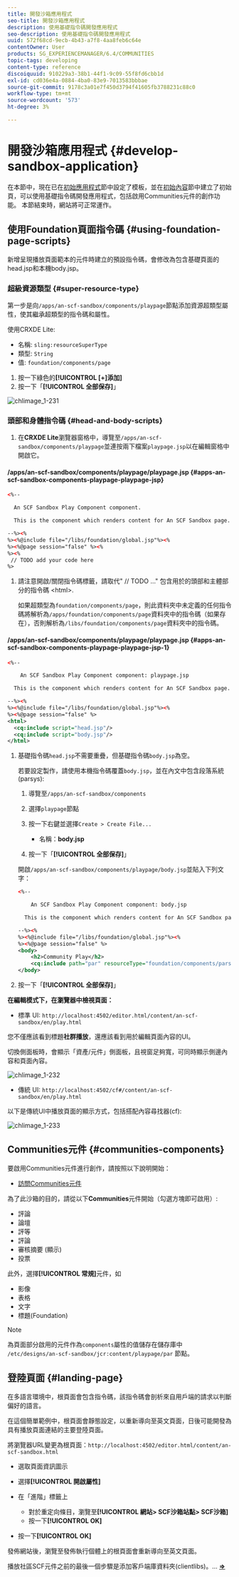 ```yaml
---
title: 開發沙箱應用程式
seo-title: 開發沙箱應用程式
description: 使用基礎指令碼開發應用程式
seo-description: 使用基礎指令碼開發應用程式
uuid: 572f68cd-9ecb-4b43-a7f8-4aa8feb6c64e
contentOwner: User
products: SG_EXPERIENCEMANAGER/6.4/COMMUNITIES
topic-tags: developing
content-type: reference
discoiquuid: 910229a3-38b1-44f1-9c09-55f8fd6cbb1d
exl-id: cd036e4a-0884-4ba0-83e9-7013583bbbae
source-git-commit: 9178c3a01e7f450d3794f41605fb3788231c88c0
workflow-type: tm+mt
source-wordcount: '573'
ht-degree: 3%

---
```


# 開發沙箱應用程式 {#develop-sandbox-application}

在本節中，現在已在[初始應用程式](initial-app.md)節中設定了模板，並在[初始內容](initial-content.md)節中建立了初始頁，可以使用基礎指令碼開發應用程式，包括啟用Communities元件的創作功能。 本節結束時，網站將可正常運作。

## 使用Foundation頁面指令碼 {#using-foundation-page-scripts}

新增呈現播放頁面範本的元件時建立的預設指令碼，會修改為包含基礎頁面的head.jsp和本機body.jsp。

### 超級資源類型 {#super-resource-type}

第一步是向`/apps/an-scf-sandbox/components/playpage`節點添加資源超類型屬性，使其繼承超類型的指令碼和屬性。

使用CRXDE Lite:

<!--Resolve steps below-->

* 名稱: `sling:resourceSuperType`
* 類型: `String`
* 值: `foundation/components/page`

1. 按一下綠色的&#x200B;**[!UICONTROL [+]添加]**
1. 按一下「**[!UICONTROL 全部保存]**」

![chlimage_1-231](assets/chlimage_1-231.png)

### 頭部和身體指令碼 {#head-and-body-scripts}

1. 在&#x200B;**CRXDE Lite**&#x200B;瀏覽器窗格中，導覽至`/apps/an-scf-sandbox/components/playpage`並連按兩下檔案`playpage.jsp`以在編輯窗格中開啟它。

#### /apps/an-scf-sandbox/components/playpage/playpage.jsp {#apps-an-scf-sandbox-components-playpage-playpage-jsp}

```xml
<%--

  An SCF Sandbox Play Component component.

  This is the component which renders content for An SCF Sandbox page.

--%><%
%><%@include file="/libs/foundation/global.jsp"%><%
%><%@page session="false" %><%
%><%
 // TODO add your code here
%>
```

1. 請注意開啟/關閉指令碼標籤，請取代&quot; // TODO ...&quot; 包含用於的頭部和主體部分的指令碼 &lt;html>.

   如果超類型為`foundation/components/page`，則此資料夾中未定義的任何指令碼將解析為`/apps/foundation/components/page`資料夾中的指令碼（如果存在），否則解析為`/libs/foundation/components/page`資料夾中的指令碼。

#### /apps/an-scf-sandbox/components/playpage/playpage.jsp {#apps-an-scf-sandbox-components-playpage-playpage-jsp-1}

```xml
<%--

    An SCF Sandbox Play Component component: playpage.jsp

  This is the component which renders content for An SCF Sandbox page.

--%><%
%><%@include file="/libs/foundation/global.jsp"%><%
%><%@page session="false" %>
<html>
  <cq:include script="head.jsp"/>
  <cq:include script="body.jsp"/>
</html>
```

1. 基礎指令碼`head.jsp`不需要重疊，但基礎指令碼`body.jsp`為空。

   若要設定製作，請使用本機指令碼覆蓋`body.jsp`，並在內文中包含段落系統(parsys):

   1. 導覽至`/apps/an-scf-sandbox/components`
   1. 選擇`playpage`節點
   1. 按一下右鍵並選擇`Create > Create File...`

      * 名稱：**body.jsp**
   1. 按一下「**[!UICONTROL 全部保存]**」

   開啟`/apps/an-scf-sandbox/components/playpage/body.jsp`並貼入下列文字：

   ```xml
   <%--
   
       An SCF Sandbox Play Component component: body.jsp
   
     This is the component which renders content for An SCF Sandbox page.
   
   --%><%
   %><%@include file="/libs/foundation/global.jsp"%><%
   %><%@page session="false" %>
   <body>
       <h2>Community Play</h2>
       <cq:include path="par" resourceType="foundation/components/parsys" />
   </body>
   ```

1. 按一下「**[!UICONTROL 全部保存]**」

**在編輯模式下，在瀏覽器中檢視頁面：**

* 標準 UI: `http://localhost:4502/editor.html/content/an-scf-sandbox/en/play.html`

您不僅應該看到標題&#x200B;**社群播放**，還應該看到用於編輯頁面內容的UI。

切換側面板時，會顯示「資產/元件」側面板，且視窗足夠寬，可同時顯示側邊內容和頁面內容。

![chlimage_1-232](assets/chlimage_1-232.png)

* 傳統 UI: `http://localhost:4502/cf#/content/an-scf-sandbox/en/play.html`

以下是傳統UI中播放頁面的顯示方式，包括搭配內容尋找器(cf):

![chlimage_1-233](assets/chlimage_1-233.png)

## Communities元件 {#communities-components}

要啟用Communities元件進行創作，請按照以下說明開始：

* [訪問Communities元件](basics.md#accessing-communities-components)

為了此沙箱的目的，請從以下&#x200B;**Communities**&#x200B;元件開始（勾選方塊即可啟用）:

* 評論
* 論壇
* 評等
* 評論
* 審核摘要 (顯示)
* 投票

此外，選擇&#x200B;**[!UICONTROL 常規]**&#x200B;元件，如

* 影像
* 表格
* 文字
* 標題(Foundation)

>[!NOTE]
>
>為頁面部分啟用的元件作為`components`屬性的值儲存在儲存庫中\
>`/etc/designs/an-scf-sandbox/jcr:content/playpage/par` 節點。

## 登陸頁面 {#landing-page}

在多語言環境中，根頁面會包含指令碼，該指令碼會剖析來自用戶端的請求以判斷偏好的語言。

在這個簡單範例中，根頁面會靜態設定，以重新導向至英文頁面，日後可能開發為具有播放頁面連結的主要登陸頁面。

將瀏覽器URL變更為根頁面：`http://localhost:4502/editor.html/content/an-scf-sandbox.html`

* 選取頁面資訊圖示
* 選擇&#x200B;**[!UICONTROL 開啟屬性]**
* 在「進階」標籤上

   * 對於重定向條目，瀏覽至&#x200B;**[!UICONTROL 網站> SCF沙箱站點> SCF沙箱]**
   * 按一下&#x200B;**[!UICONTROL OK]**

* 按一下&#x200B;**[!UICONTROL OK]**

發佈網站後，瀏覽至發佈執行個體上的根頁面會重新導向至英文頁面。

播放社區SCF元件之前的最後一個步驟是添加客戶端庫資料夾(clientlibs)。... **[⇒](add-clientlibs.md)**
